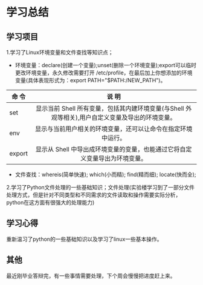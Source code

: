 # 学习总结
## 学习项目
1.学习了Linux环境变量和文件查找等知识点；

* 环境变量：declare(创建一个变量);unset(删除一个环境变量);export可以临时更改环境变量，永久修改需要打开 /etc/profile，在最后加上你想添加的环境变量(具体表现形式为：export  PATH="$PATH:/NEW_PATH")。

|  命 令        | 说 明          |
| ------------- |:-------------:|
| set      | 显示当前 Shell 所有变量，包括其内建环境变量(与Shell 外观等相关),用户自定义变量及导出的环境变量。|
| env      | 显示与当前用户相关的环境变量，还可以让命令在指定环境中运行。|
| export   | 显示从 Shell 中导出成环境变量的变量，也能通过它将自定义变量导出为环境变量。|

* 文件查找：whereis(简单快速); which(小而精); find(精而细); locate(快而全);

2.学习了Python文件处理的一些基础知识；文件处理(实验楼学习到了一部分文件处理方式，但是针对不同类型和不同需求的文件读取和操作需要实际分析，python在这方面有很强大的处理能力)
## 学习心得
重新温习了python的一些基础知识以及学习了linux一些基本操作。
## 其他
最近刚毕业答辩完，有一些事情需要处理，下个周会慢慢把进度赶上来。
